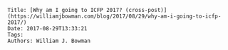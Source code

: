     Title: [Why am I going to ICFP 2017? (cross-post)](https://williamjbowman.com/blog/2017/08/29/why-am-i-going-to-icfp-2017/)
    Date: 2017-08-29T13:33:21
    Tags:
    Authors: William J. Bowman
